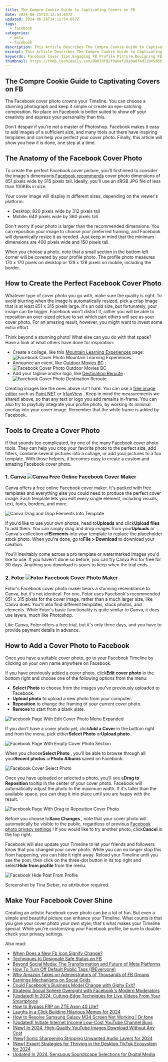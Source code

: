 ```yaml
---
title: The Compre Cookie Guide to Captivating Covers on FB
date: 2024-06-25T14:12:54.657Z
updated: 2024-06-26T14:12:54.657Z
tags:
  - facebook
categories:
  - meta
  - facebook
description: This Article Describes The Compre Cookie Guide to Captivating Covers on FB
excerpt: This Article Describes The Compre Cookie Guide to Captivating Covers on FB
keywords: Facebook Cover Tips,Engaging FB Profile Picture,Designing FB Profile,Best Covers for FB,FB Cover Captivation Guide,Creating Interesting FB Covers,Mastering FB Profile Images
thumbnail: https://thmb.techidaily.com/8887df92f9a6ef29a9a0f4d11045d6b1c0399eebd3f27cb0d07dfb8b59734a92.jpg
---
```


## The Compre Cookie Guide to Captivating Covers on FB

 The Facebook cover photo crowns your Timeline. You can choose a stunning photograph and keep it simple or create an eye-catching composition. No place on Facebook is better suited to show off your creativity and express your personality than this.

 Don't despair if you're not a master of Photoshop. Facebook makes it easy to add images of a sufficient size, and many tools out there have inspiring templates and can help you perfect your cover photo. Finally, this article will show you how it is done, one step at a time.

## The Anatomy of the Facebook Cover Photo

 To create the perfect Facebook cover picture, you'll first need to consider the image's dimensions.[Facebook recommends](https://www.facebook.com/help/125379114252045) cover photo dimensions of 851 pixels wide by 315 pixels tall. Ideally, you'll use an sRGB JPG file of less than 100KBs in size.

 Your cover image will display in different sizes, depending on the viewer's platform:

* Desktop: 820 pixels wide by 312 pixels tall
* Mobile: 640 pixels wide by 360 pixels tall

 Don't worry if your photo is larger than the recommended dimensions. You can reposition your image to choose your preferred framing, and Facebook will dynamically resize it as needed. Just keep in mind that the minimum dimensions are 400 pixels wide and 150 pixels tall.

 When you choose a photo, note that a small section in the bottom left corner will be covered by your profile photo. The profile photo measures 170 x 170 pixels on desktop or 128 x 128 pixels on mobile, including the border.

## How to Create the Perfect Facebook Cover Photo

 Whatever type of cover photo you go with, make sure the quality is right. To avoid blurring when the image is automatically resized, pick a crisp image that is at least 851 x 315 pixels large. It's an odd size, but fortunately, your image can be bigger. Facebook won't distort it, rather you will be able to reposition an over-sized picture to set which part others will see as your cover photo. For an amazing result, however, you might want to invest some extra effort.

 Think beyond a stunning photo! What else can you do with that space? Have a look at what others have done for inspiration:

* Create a collage, like this [Mountain Learning Experiences](https://www.facebook.com/NaturalConnectionBulgaria/) page:  
![Facebook Cover Photo Mountain Learning Experiences](https://static1.makeuseofimages.com/wordpress/wp-content/uploads/2022/10/Facebook-Cover-Photo-Mountain-Learning-Experiences.jpg)
* Announce an event, like [Outdoor Movies BC](https://www.facebook.com/OutdoormoviesBC/) :  
![Facebook Cover Photo Outdoor Movies BC](https://static1.makeuseofimages.com/wordpress/wp-content/uploads/2022/10/Facebook-Cover-Photo-Outdoor-Movies-BC.jpg)
* Add your tagline and/or logo, like [Destination Reroute](https://www.facebook.com/destinationreroute/) :  
![Facebook Cover Photo Destination Reroute](https://static1.makeuseofimages.com/wordpress/wp-content/uploads/2022/10/Facebook-Cover-Photo-Destination-Reroute.jpg)

 Creating images like the ones above isn't hard. You can use a [free image editor](https://www.makeuseof.com/free-photo-editing-software/) such as [Paint.NET](https://www.getpaint.net/) or [IrfanView](https://www.irfanview.com/) . Keep in mind the measurements we shared above, so that any text or logo you add remains in-frame. You can also try to playfully integrate your profile photo, by working its minimal overlay into your cover image. Remember that the white frame is added by Facebook.

## Tools to Create a Cover Photo

 If that sounds too complicated, try one of the many Facebook cover photo tools. They can help you crop your favorite photo to the perfect size, add filters, combine several pictures into a collage, or add your pictures to a fun template. With those helpers, it becomes easy to create a custom and amazing Facebook cover photo.

### 1. Canva ![Canva Free Online Facebook Cover Maker](https://static1.makeuseofimages.com/wordpress/wp-content/uploads/2022/10/Canva-Free-Online-Facebook-Cover-Maker.jpg)

 Canva offers a free online Facebook cover maker. It's packed with free templates and everything else you could need to produce the perfect cover image. Each template lets you edit every single element, including visuals, text, fonts, borders, and more.

![Canva Drag and Drop Elements Into Template](https://static1.makeuseofimages.com/wordpress/wp-content/uploads/2022/10/Canva-Drag-and-Drop-Elements-Into-Template.jpg)

 If you'd like to use your own photos, head to**Uploads** and click**Upload files** to add them. You can simply drag and drop images from your**Uploads** or Canva's collection of**Elements** into your template to replace the placeholder stock photo. When you're done, go to**File > Download** to download your creation.

 You'll inevitably come across a pro template or watermarked images you'd like to use. If you haven't done so before, you can try Canva Pro for free for 30 days. Anything you download is yours to keep when the trial ends.

### 2. Fotor ![Fotor Facebook Cover Photo Maker](https://static1.makeuseofimages.com/wordpress/wp-content/uploads/2022/10/Fotor-Facebook-Cover-Photo-Maker.jpg)

 Fotor's Facebook cover photo maker bears a stunning resemblance to Canva, but it's not identical. For one, Fotor uses Facebook's recommended 851 x 315 pixels for the cover image, rather than a much larger size, like Canva does. You'll also find different templates, stock photos, and elements. While Fotor's basic functionality is quite similar to Canva, it does use layers, much like Photoshop.

 Like Canva, Fotor offers a free trial, but it's only three days, and you have to provide payment details in advance.

## How to Add a Cover Photo to Facebook

 Once you have a suitable cover photo, go to your Facebook Timeline by clicking on your own name anywhere on Facebook.

 If you have previously added a cover photo, click**Edit cover photo** in the bottom right and choose one of the following options from the menu:

* **Select Photo** to choose from the images you've previously uploaded to Facebook.
* **Upload photo** to upload a new photo from your computer.
* **Reposition** to change the framing of your current cover photo.
* **Remove** to start from a blank slate.

![Facebook Page With Edit Cover Photo Menu Expanded](https://static1.makeuseofimages.com/wordpress/wp-content/uploads/2022/10/Facebook-Page-With-Edit-Cover-Photo-Menu-Expanded.jpg)

 If you don't have a cover photo yet, click**Add a Cover** in the bottom right and from the menu, pick either**Select Photo** or**Upload photo** .

![Facebook Page With Empty Cover Photo Section](https://static1.makeuseofimages.com/wordpress/wp-content/uploads/2022/10/Facebook-Page-With-Empty-Cover-Photo-Section.jpg)

 When you choose**Select Photo** , you'll be able to browse through all your**Recent photos** or**Photo Albums** saved on Facebook.

![Facebook Cover Select Photo](https://static1.makeuseofimages.com/wordpress/wp-content/uploads/2022/10/Facebook-Cover-Select-Photo.jpg)

 Once you have uploaded or selected a photo, you'll see a**Drag to Reposition** tooltip in the center of your cover photo. Facebook will automatically adjust the photo to the maximum width. If it's taller than the available space, you can drag it into place until you are happy with the result.

![Facebook Page With Drag to Reposition Cover Photo](https://static1.makeuseofimages.com/wordpress/wp-content/uploads/2022/10/Facebook-Page-With-Drag-to-Reposition-Cover-Photo.jpg)

 Before you choose to**Save Changes** , note that your cover photo will automatically be visible to the public, regardless of previous [Facebook photo privacy settings](https://www.makeuseof.com/tag/facebook-photo-privacy-settings-need-know/) ! If you would like to try another photo, click**Cancel** in the top right.

 Facebook will also update your Timeline to let your friends and followers know that you changed your cover photo. While you can no longer stop this from happening, you can hide it right away. Reload your Timeline until you see the post, then click on the three-dot button in its top right and select**Hide from profile** from the menu.

![Facebook Hide Post From Profile](https://static1.makeuseofimages.com/wordpress/wp-content/uploads/2022/10/Facebook-Hide-Post-From-Profile.jpg)

 Screenshot by Tina Sieber, no attribution required.

## Make Your Facebook Cover Shine

 Creating an artistic Facebook cover photo can be a lot of fun. But even a simple and beautiful picture can enhance your Timeline. What counts is that you give your cover photo your own style; that's what makes your Timeline special. While you're customizing your Facebook profile, be sure to double-check your privacy settings.


<ins class="adsbygoogle"
     style="display:block"
     data-ad-format="autorelaxed"
     data-ad-client="ca-pub-7571918770474297"
     data-ad-slot="1223367746"></ins>



<ins class="adsbygoogle"
     style="display:block"
     data-ad-client="ca-pub-7571918770474297"
     data-ad-slot="8358498916"
     data-ad-format="auto"
     data-full-width-responsive="true"></ins>

<span class="atpl-alsoreadstyle">Also read:</span>
<div><ul>
<li><a href="https://facebook.techidaily.com/when-does-a-new-fb-icon-signify-change/"><u>When Does a New Fb Icon Signify Change?</u></a></li>
<li><a href="https://facebook.techidaily.com/techniques-to-designate-safe-status-on-fb/"><u>Techniques to Designate Safe Status on FB</u></a></li>
<li><a href="https://facebook.techidaily.com/beyond-social-media-the-transformation-and-future-of-meta-platforms/"><u>Beyond Social Media: The Transformation and Future of Meta Platforms</u></a></li>
<li><a href="https://facebook.techidaily.com/how-to-turn-off-default-public-tags-everyone/"><u>How To Turn Off Default Public Tags (@Everyone)</u></a></li>
<li><a href="https://facebook.techidaily.com/why-amazon-takes-on-administrators-of-thousands-of-fb-groups/"><u>Why Amazon Takes on Administrators of Thousands of FB Groups</u></a></li>
<li><a href="https://facebook.techidaily.com/earnings-mechanisms-on-social-grids/"><u>Earnings Mechanisms on Social Grids</u></a></li>
<li><a href="https://facebook.techidaily.com/could-facebooks-business-model-change-with-giphy-exit/"><u>Could Facebook's Business Model Change with Giphy Exit?</u></a></li>
<li><a href="https://facebook.techidaily.com/strategic-social-sphere-oversight-with-facebooks-modern-moderators/"><u>Strategic Social Sphere Oversight with Facebook's Modern Moderators</u></a></li>
<li><a href="https://facebook-videos.techidaily.com/updated-in-2024-cutting-edge-techniques-for-live-videos-from-your-smartphone/"><u>[Updated] In 2024, Cutting-Edge Techniques for Live Videos From Your Smartphone</u></a></li>
<li><a href="https://bypass-frp.techidaily.com/how-to-bypass-frp-on-zte-axon-40-lite-by-drfone-android/"><u>How to Bypass FRP on ZTE Axon 40 Lite?</u></a></li>
<li><a href="https://extra-guidance.techidaily.com/laughs-in-a-click-building-hilarious-memes-for-2024/"><u>Laughs in a Click  Building Hilarious Memes for 2024</u></a></li>
<li><a href="https://fix-guide.techidaily.com/how-to-resolve-samsung-galaxy-m34-screen-not-working-drfone-by-drfone-fix-android-problems-fix-android-problems/"><u>How to Resolve Samsung Galaxy M34 Screen Not Working | Dr.fone</u></a></li>
<li><a href="https://facebook-video-footage.techidaily.com/updated-initiate-internet-income-low-cost-youtube-channel-buys/"><u>[Updated] Initiate Internet Income  Low-Cost YouTube Channel Buys</u></a></li>
<li><a href="https://eaxpv-info.techidaily.com/new-in-2024-high-quality-youtube-images-download-without-any-cost/"><u>[New] In 2024, High-Quality YouTube Images  Download Without Any Cost</u></a></li>
<li><a href="https://tiktok-video-recordings.techidaily.com/new-sonic-sharpening-stripping-unwanted-audio-layers-for-2024/"><u>[New] Sonic Sharpening  Stripping Unwanted Audio Layers for 2024</u></a></li>
<li><a href="https://tiktok-video-recordings.techidaily.com/new-expert-strategies-for-thriving-in-the-desktop-tiktok-ecosystem-for-2024/"><u>[New] Expert Strategies for Thriving in the Desktop TikTok Ecosystem for 2024</u></a></li>
<li><a href="https://audio-editing.techidaily.com/updated-in-2024-sensuous-soundscape-selections-for-digital-media/"><u>Updated In 2024, Sensuous Soundscape Selections for Digital Media</u></a></li>
</ul></div>
